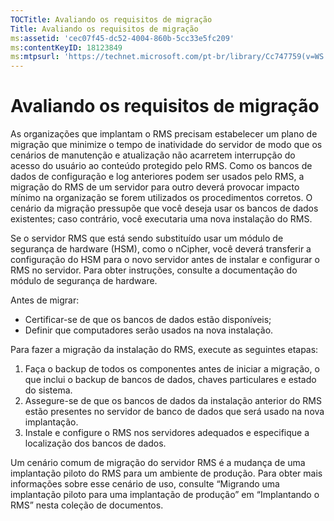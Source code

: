 ```yaml
---
TOCTitle: Avaliando os requisitos de migração
Title: Avaliando os requisitos de migração
ms:assetid: 'cec07f45-dc52-4004-860b-5cc33e5fc209'
ms:contentKeyID: 18123849
ms:mtpsurl: 'https://technet.microsoft.com/pt-br/library/Cc747759(v=WS.10)'
---
```


Avaliando os requisitos de migração
===================================

As organizações que implantam o RMS precisam estabelecer um plano de migração que minimize o tempo de inatividade do servidor de modo que os cenários de manutenção e atualização não acarretem interrupção do acesso do usuário ao conteúdo protegido pelo RMS. Como os bancos de dados de configuração e log anteriores podem ser usados pelo RMS, a migração do RMS de um servidor para outro deverá provocar impacto mínimo na organização se forem utilizados os procedimentos corretos. O cenário da migração pressupõe que você deseja usar os bancos de dados existentes; caso contrário, você executaria uma nova instalação do RMS.

Se o servidor RMS que está sendo substituído usar um módulo de segurança de hardware (HSM), como o nCipher, você deverá transferir a configuração do HSM para o novo servidor antes de instalar e configurar o RMS no servidor. Para obter instruções, consulte a documentação do módulo de segurança de hardware.

Antes de migrar:

-   Certificar-se de que os bancos de dados estão disponíveis;
-   Definir que computadores serão usados na nova instalação.

Para fazer a migração da instalação do RMS, execute as seguintes etapas:

1.  Faça o backup de todos os componentes antes de iniciar a migração, o que inclui o backup de bancos de dados, chaves particulares e estado do sistema.
2.  Assegure-se de que os bancos de dados da instalação anterior do RMS estão presentes no servidor de banco de dados que será usado na nova implantação.
3.  Instale e configure o RMS nos servidores adequados e especifique a localização dos bancos de dados.

Um cenário comum de migração do servidor RMS é a mudança de uma implantação piloto do RMS para um ambiente de produção. Para obter mais informações sobre esse cenário de uso, consulte “Migrando uma implantação piloto para uma implantação de produção” em “Implantando o RMS” nesta coleção de documentos.
